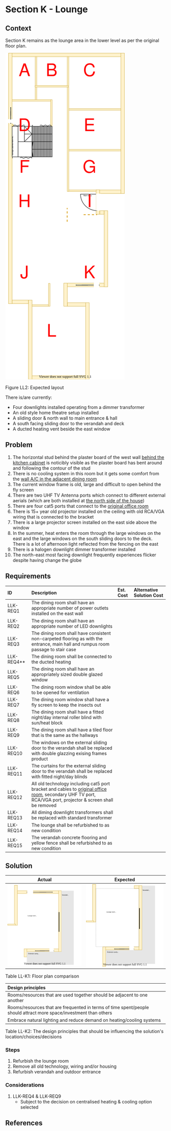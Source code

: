 # Section K - Lounge

## Context

Section K remains as the lounge area in the lower level as per the original floor plan.

![TO-BE lower-level diagram](Lower-Level-TO-BE-sections.svg)

Figure LL2: Expected layout

There is/are currently:
* Four downlights installed operating from a dimmer transformer
* An old style home theatre setup installed
* A sliding door & north wall to main entrance & hall
* A south facing sliding door to the verandah and deck
* A ducted heating vent beside the east window


## Problem

1. The horizontal stud behind the plaster board of the west wall [behind the kitchen cabinet](./section-H-requirements.md) is noticibly visible as the plaster board has bent around and following the contour of the stud 
2. There is no cooling system in this room but it gets some comfort from the [wall A/C in the adjacent dining room](./section-J-requirements.md)
3. The current window frame is old, large and difficult to open behind the fly screen
4. There are two UHF TV Antenna ports which connect to different external aerials (which are both installed at [the north side of the house](./section-A-requirements.md))
5. There are four cat5 ports that connect to the [original office room](./section-E-requirements.md)
6. There is 15+ year old projector installed on the ceiling with old RCA/VGA wiring that is connected to the bracket
7. There is a large projector screen installed on the east side above the window
8. In the summer, heat enters the room through the large windows on the east and the large windows on the south sliding doors to the deck. There is a lot of afternoon light reflected from the fencing on the east
9. There is a halogen downlight dimmer transformer installed
10. The north-east most facing downlight frequently experiences flicker despite having change the globe


## Requirements

|ID|Description|Est. Cost|Alternative Solution Cost|
|:---|:---|:---|:---|
|LLK-REQ1|The dining room shall have an appropriate number of power outlets installed on the east wall|||
|LLK-REQ2|The dining room shall have an appropriate number of LED downlights|||
|LLK-REQ3|The dining room shall have consistent non-carpeted flooring as with the entrance, main hall and rumpus room passage to stair case|||
|LLK-REQ4**|The dining room shall be connected to the ducted heating|||
|LLK-REQ5|The dining room shall have an appropriately sized double glazed window|||
|LLK-REQ6|The dining room window shall be able to be opened for ventilation|||
|LLK-REQ7|The dining room window shall have a fly screen to keep the insects out|||
|LLK-REQ8|The dining room shall have a fitted night/day internal roller blind with sun/heat block|||
|LLK-REQ9|The dining room shall have a tiled floor that is the same as the hallways|||
|LLK-REQ10|The windows on the external sliding door to the verandah shall be replaced with double glazzing exising frames product|||
|LLK-REQ11|The curtains for the external sliding door to the verandah shall be replaced with fitted night/day blinds|||
|LLK-REQ12|All old technology including cat5 port bracket and cables to [original office room](./section-E-requirements.md), secondary UHF TV port, RCA/VGA port, projector & screen shall be removed|||
|LLK-REQ13|All diming downlight transformers shall be replaced with standard transformer|||
|LLK-REQ14|The lounge shall be refurbished to as new condition|||
|LLK-REQ15|The verandah concrete flooring and yellow fence shall be refurbished to as new condition|||

## Solution

|Actual|Expected|
|:---:|:---:|
|![AS-IS lower-level Section K diagram](Lower-Level-AS-IS-section-K.svg)|![TO-BE lower-level Section K diagram](Lower-Level-TO-BE-section-K.svg)|

Table LL-K1: Floor plan comparison

|Design principles|
|:---|
|Rooms/resources that are used together should be adjacent to one another|
|Rooms/resources that are frequented in terms of time spent/people should attract more space/investment than others|
|Embrace natural lighting and reduce demand on heating/cooling systems|

Table LL-K2: The design principles that should be influencing the solution's location/choices/decisions

### Steps

1. Refurbish the lounge room
2. Remove all old technology, wiring and/or housing
3. Refurbish verandah and outdoor entrance

### Considerations

1. LLK-REQ4 & LLK-REQ9
    - Subject to the decision on centralised heating & cooling option selected



## References
